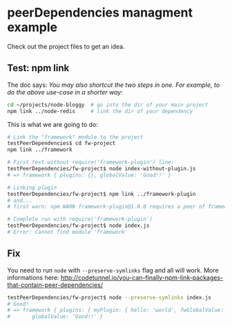 # peerDependencies managment example

Check out the project files to get an idea.

## Test: npm link

The doc says:
*You may also shortcut the two steps in one. For example, to do the above use-case in a shorter way:*

```bash
cd ~/projects/node-bloggy  # go into the dir of your main project
npm link ../node-redis     # link the dir of your dependency
```

This is what we are going to do:

```bash
# Link the "framework" module to the project
testPeerDependencies$ cd fw-project
npm link ../framework

# First test without require('framework-plugin') line:
testPeerDependencies/fw-project$ node index-without-plugin.js
# => framework { plugins: {}, globalValue: 'Good!!' }

# Linking plugin
testPeerDependencies/fw-project$ npm link ../framework-plugin
# and...
# first warn: npm WARN framework-plugin@1.0.0 requires a peer of framework@* but none was installed.

# Complete run with require('framework-plugin')
testPeerDependencies/fw-project$ node index.js
# Error: Cannot find module 'framework'
```

## Fix

You need to run `node` with `--preserve-symlinks` flag and all will work.
More informations here: http://codetunnel.io/you-can-finally-npm-link-packages-that-contain-peer-dependencies/

```bash
testPeerDependencies/fw-project$ node --preserve-symlinks index.js
# Good!
# => framework { plugins: { myPlugin: { hello: 'world', fwGlobalValue: 'Good!!' } },
#       globalValue: 'Good!!' }
```
